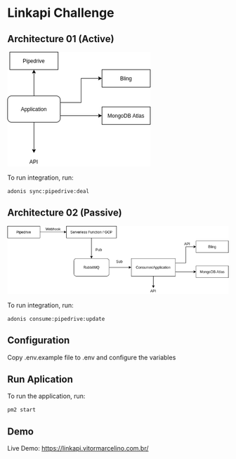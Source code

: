 # Linkapi Challenge

## Architecture 01 (Active)
![alt text](https://github.com/vitormarcelino/linkapi-challenge/blob/main/architecture1.png?raw=true)

To run integration, run:

```
adonis sync:pipedrive:deal
```


## Architecture 02 (Passive)
![alt text](https://github.com/vitormarcelino/linkapi-challenge/blob/main/architecture2.png?raw=true)

To run integration, run:

```
adonis consume:pipedrive:update
```

## Configuration
Copy .env.example file to .env and configure the variables

## Run Aplication
To run the application, run:

```
pm2 start
```

## Demo
Live Demo: 
https://linkapi.vitormarcelino.com.br/